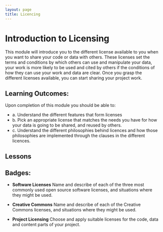 ```yaml
---
layout: page
title: Licencing
---
```


# Introduction to Licensing

This module will introduce you to the different license available to you when you want to share your code or data with others. These licenses set the terms and conditions by which others can use and manipulate your data, your work is more likely to be used and cited by others if the conditions of how they can use your work and data are clear. Once you grasp the different licenses available, you can start sharing your project work.


## Learning Outcomes: 

Upon completion of this module you should be able to:


  - a. Understand the different features that form licenses
  - b. Pick an appropriate license that matches the needs you have for how your data is going to be shared, and reused by others.
  - c. Understand the different philosophies behind licences and how those philosophies are implemented through the clauses in the different licences. 

## Lessons




## Badges:

  - **Software Licenses**
  Name and describe of each of the three most commonly used open source software licenses, and situations where they might be used.

  - **Creative Commons**
  Name and describe of each of the Creative Commons licenses, and situations where they might be used.

  - **Project Licensing**
  Choose and apply suitable licenses for the code, data and content parts of your project. 









